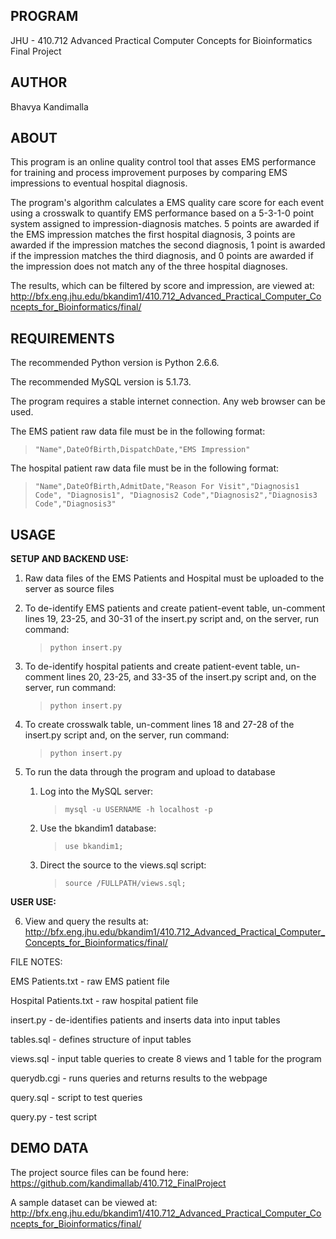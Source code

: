 **PROGRAM**
--------------------------------------------------------------------------------
JHU - 410.712 Advanced Practical Computer Concepts for Bioinformatics
Final Project


**AUTHOR**
--------------------------------------------------------------------------------
Bhavya Kandimalla


**ABOUT**
--------------------------------------------------------------------------------
This program is an online quality control tool that asses EMS performance for
training and process improvement purposes by comparing EMS impressions to
eventual hospital diagnosis.

The program's algorithm calculates a EMS quality care score for each event
using a crosswalk to quantify EMS performance based on a 5-3-1-0 point system
assigned to impression-diagnosis matches. 5 points are awarded if the EMS
impression matches the first hospital diagnosis, 3 points are awarded if the
impression matches the second diagnosis, 1 point is awarded if the impression
matches the third diagnosis, and 0 points are awarded if the impression does not
match any of the three hospital diagnoses.

The results, which can be filtered by score and impression, are viewed at:
http://bfx.eng.jhu.edu/bkandim1/410.712_Advanced_Practical_Computer_Concepts_for_Bioinformatics/final/


**REQUIREMENTS**
--------------------------------------------------------------------------------
The recommended Python version is Python 2.6.6.

The recommended MySQL version is 5.1.73.

The program requires a stable internet connection. Any web browser can be used.

The EMS patient raw data file must be in the following format:

   >`"Name",DateOfBirth,DispatchDate,"EMS Impression"`

The hospital patient raw data file must be in the following format:

   >`"Name",DateOfBirth,AdmitDate,"Reason For Visit","Diagnosis1 Code", "Diagnosis1", "Diagnosis2 Code","Diagnosis2","Diagnosis3 Code","Diagnosis3"`


**USAGE**
--------------------------------------------------------------------------------
**SETUP AND BACKEND USE:**

1. Raw data files of the EMS Patients and Hospital must be uploaded to the
server as source files

2. To de-identify EMS patients and create patient-event table, un-comment lines
19, 23-25, and 30-31 of the insert.py script and, on the server, run command:

   >`python insert.py`

3. To de-identify hospital patients and create patient-event table, un-comment
lines 20, 23-25, and 33-35 of the insert.py script and, on the server, run
command:

   >`python insert.py`

4. To create crosswalk table, un-comment lines 18 and 27-28 of the insert.py
script and, on the server, run command:

   >`python insert.py`

5. To run the data through the program and upload to database

   1. Log into the MySQL server: 
   
      >`mysql -u USERNAME -h localhost -p`

   2. Use the bkandim1 database:
      
      >`use bkandim1;`
  
   3. Direct the source to the views.sql script:
   
      >`source /FULLPATH/views.sql;`
    
    
**USER USE:**

6. View and query the results at:
http://bfx.eng.jhu.edu/bkandim1/410.712_Advanced_Practical_Computer_Concepts_for_Bioinformatics/final/



FILE NOTES:

EMS Patients.txt - raw EMS patient file

Hospital Patients.txt - raw hospital patient file

insert.py - de-identifies patients and inserts data into input tables

tables.sql - defines structure of input tables

views.sql - input table queries to create 8 views and 1 table for the program

querydb.cgi - runs queries and returns results to the webpage

query.sql - script to test queries

query.py - test script


**DEMO DATA**
--------------------------------------------------------------------------------
The project source files can be found here:
https://github.com/kandimallab/410.712_FinalProject

A sample dataset can be viewed at:
http://bfx.eng.jhu.edu/bkandim1/410.712_Advanced_Practical_Computer_Concepts_for_Bioinformatics/final/